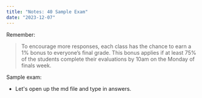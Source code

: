 ```yaml
---
title: "Notes: 40 Sample Exam"
date: "2023-12-07"
---
```


Remember:

> To encourage more responses, each class has the chance to earn a 1%
> bonus to everyone’s final grade. This bonus applies if at least 75%
> of the students complete their evaluations by 10am on the Monday of
> finals week.

Sample exam:

 - Let's open up the md file and type in answers.
